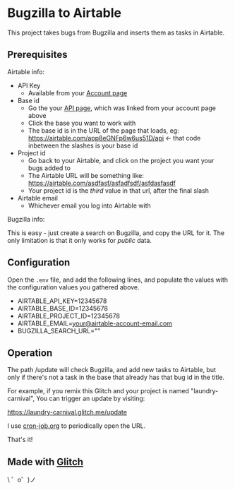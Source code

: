Bugzilla to Airtable
=================

This project takes bugs from Bugzilla and inserts them as tasks in Airtable.

Prerequisites
-------------

Airtable info:

* API Key
  * Available from your [Account page](https://airtable.com/account)
* Base id
  * Go the your [API page](https://airtable.com/api), which was linked from your account page above
  * Click the base you want to work with
  * The base id is in the URL of the page that loads, eg: https://airtable.com/app8eGNFp6w6us51D/api <- that code inbetween the slashes is your base id
* Project id
  * Go back to your Airtable, and click on the project you want your bugs added to
  * The Airtable URL will be something like: https://airtable.com/asdfasf/asfadfsdf/asfdasfasdf
  * Your project id is the *third* value in that url, after the final slash
* Airtable email
  * Whichever email you log into Airtable with

Bugzilla info:

This is easy - just create a search on Bugzilla, and copy the URL for it.
The only limitation is that it only works for *public* data.

Configuration
-------------

Open the `.env` file, and add the following lines, and populate the values with the configuration values you gathered above.

* AIRTABLE_API_KEY=12345678
* AIRTABLE_BASE_ID=12345678
* AIRTABLE_PROJECT_ID=12345678
* AIRTABLE_EMAIL=your@airtable-account-email.com
* BUGZILLA_SEARCH_URL=""


Operation
-------------

The path /update will check Bugzilla, and add new tasks to Airtable, but only if there's not a task in the base that already has that bug id in the title.

For example, if you remix this Glitch and your project is named "laundry-carnival", You can trigger an update by visiting:

https://laundry-carnival.glitch.me/update

I use [cron-job.org](https://cron-job.org) to periodically open the URL.

That's it!

Made with [Glitch](https://glitch.com/)
-------------------

\ ゜o゜)ノ
